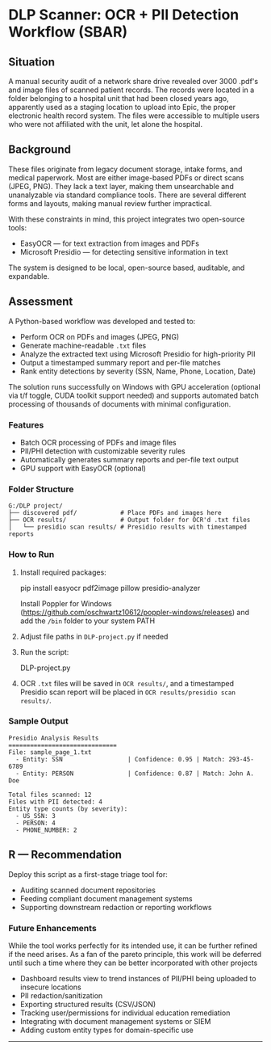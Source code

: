 # DLP Scanner: OCR + PII Detection Workflow (SBAR)

##  Situation

A manual security audit of a network share drive revealed over 3000 .pdf's and image files of scanned patient records. The records were located in a folder belonging to a hospital unit that had been closed years ago, apparently used as a staging location to upload into Epic, the proper electronic health record system. The files were accessible to multiple users who were not affiliated with the unit, let alone the hospital.

##  Background

These files originate from legacy document storage, intake forms, and medical paperwork. Most are either image-based PDFs or direct scans (JPEG, PNG). They lack a text layer, making them unsearchable and unanalyzable via standard compliance tools. There are several different forms and layouts, making manual review further impractical. 

With these constraints in mind, this project integrates two open-source tools:

- EasyOCR — for text extraction from images and PDFs
- Microsoft Presidio — for detecting sensitive information in text

The system is designed to be local, open-source based, auditable, and expandable.

##  Assessment

A Python-based workflow was developed and tested to:

- Perform OCR on PDFs and images (JPEG, PNG)
- Generate machine-readable `.txt` files
- Analyze the extracted text using Microsoft Presidio for high-priority PII
- Output a timestamped summary report and per-file matches
- Rank entity detections by severity (SSN, Name, Phone, Location, Date)

The solution runs successfully on Windows with GPU acceleration (optional via t/f toggle, CUDA toolkit support needed) and supports automated batch processing of thousands of documents with minimal configuration.

### Features

- Batch OCR processing of PDFs and image files
- PII/PHI detection with customizable severity rules
- Automatically generates summary reports and per-file text output
- GPU support with EasyOCR (optional)

### Folder Structure

```
G:/DLP project/
├── discovered pdf/            # Place PDFs and images here
├── OCR results/               # Output folder for OCR'd .txt files
│   └── presidio scan results/ # Presidio results with timestamped reports
```

### How to Run

1. Install required packages:

   
    pip install easyocr pdf2image pillow presidio-analyzer
    
    Install Poppler for Windows (https://github.com/oschwartz10612/poppler-windows/releases) and add the `/bin` folder to your system PATH

3. Adjust file paths in `DLP-project.py` if needed

4. Run the script:

    
    DLP-project.py
  

5. OCR `.txt` files will be saved in `OCR results/`, and a timestamped Presidio scan report will be placed in `OCR results/presidio scan results/`.

### Sample Output

```
Presidio Analysis Results
==============================
File: sample_page_1.txt
  - Entity: SSN                  | Confidence: 0.95 | Match: 293-45-6789
  - Entity: PERSON               | Confidence: 0.87 | Match: John A. Doe

Total files scanned: 12
Files with PII detected: 4
Entity type counts (by severity):
  - US_SSN: 3
  - PERSON: 4
  - PHONE_NUMBER: 2
```

## R — Recommendation

Deploy this script as a first-stage triage tool for:

- Auditing scanned document repositories
- Feeding compliant document management systems
- Supporting downstream redaction or reporting workflows

### Future Enhancements

While the tool works perfectly for its intended use, it can be further refined if the need arises. As a fan of the pareto principle, this work will be deferred until such a time where they can be better incorporated with other projects

- Dashboard results view to trend instances of PII/PHI being uploaded to insecure locations
- PII redaction/sanitization
- Exporting structured results (CSV/JSON)
- Tracking user/permissions for individual education remediation
- Integrating with document management systems or SIEM
- Adding custom entity types for domain-specific use
 
---
